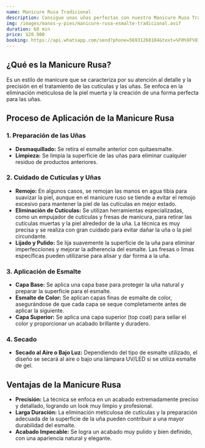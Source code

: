 ```yaml
---
name: Manicure Rusa Tradicional
description: Consigue unas uñas perfectas con nuestro Manicure Rusa Tradicional. Este servicio detallado ofrece un acabado elegante y bien cuidado, con técnicas profesionales para mantener tus manos impecables.
img: /images/manos-y-pies/manicure-rusa-esmalte-tradicional.avif
duration: 60 min
price: $28.900
booking: https://api.whatsapp.com/send?phone=56931268104&text=%F0%9F%91%8B%F0%9F%8F%BB%20%C2%A1Hola!%20Quisiera%20agendar%20una%20hora%20para%20el%20manicure%20ruso%20%2B%20esmaltado%20tradicional.
---
```


## ¿Qué es la Manicure Rusa?

Es un estilo de manicure que se caracteriza por su atención al detalle y la precisión en el tratamiento de las cutículas y las uñas. Se enfoca en la eliminación meticulosa de la piel muerta y la creación de una forma perfecta para las uñas.

## Proceso de Aplicación de la Manicure Rusa

### 1. Preparación de las Uñas

- **Desmaquillado:** Se retira el esmalte anterior con quitaesmalte.
- **Limpieza:** Se limpia la superficie de las uñas para eliminar
  cualquier residuo de productos anteriores.

### 2. Cuidado de Cutículas y Uñas

- **Remojo:** En algunos casos, se remojan las manos en agua tibia para suavizar la piel, aunque en el manicure ruso se tiende a evitar el remojo excesivo para mantener la piel de las cutículas en mejor estado.
- **Eliminación de Cutículas:** Se utilizan herramientas especializadas, como un empujador de cutículas y fresas de manicura, para retirar las cutículas muertas y la piel alrededor de la uña. La técnica es muy precisa y se realiza con gran cuidado para evitar dañar la uña o la piel circundante.
- **Lijado y Pulido:** Se lija suavemente la superficie de la uña para eliminar imperfecciones y mejorar la adherencia del esmalte. Las fresas o limas específicas pueden utilizarse para alisar y dar forma a la uña.

### 3. Aplicación de Esmalte

- **Capa Base:** Se aplica una capa base para proteger la uña natural y preparar la superficie para el esmalte.
- **Esmalte de Color:** Se aplican capas finas de esmalte de color, asegurándose de que cada capa se seque completamente antes de aplicar la siguiente.
- **Capa Superior:** Se aplica una capa superior (top coat) para sellar el color y proporcionar un acabado brillante y duradero.

### 4. Secado

- **Secado al Aire o Bajo Luz:** Dependiendo del tipo de esmalte utilizado, el diseño se secará al aire o bajo una lámpara UV/LED si se utiliza esmalte de gel.

## Ventajas de la Manicure Rusa

- **Precisión:** La técnica se enfoca en un acabado extremadamente preciso y detallado, logrando un look muy limpio y profesional.
- **Larga Duración:** La eliminación meticulosa de cutículas y la preparación adecuada de la superficie de la uña pueden contribuir a una mayor durabilidad del esmalte.
- **Acabado Impecable:** Se logra un acabado muy pulido y bien definido, con una apariencia natural y elegante.
